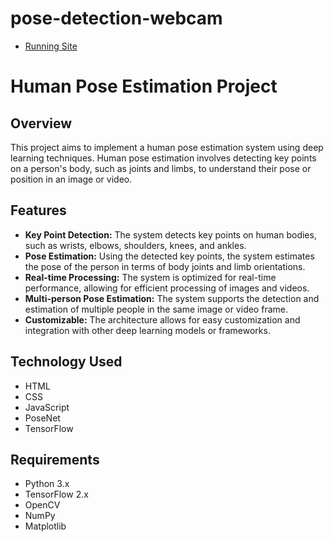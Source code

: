 # pose-detection-webcam


- [Running Site](https://khushichoudhary1020.github.io/pose_detection/)


# Human Pose Estimation Project

## Overview
This project aims to implement a human pose estimation system using deep learning techniques. Human pose estimation involves detecting key points on a person's body, such as joints and limbs, to understand their pose or position in an image or video.

## Features
- **Key Point Detection:** The system detects key points on human bodies, such as wrists, elbows, shoulders, knees, and ankles.
- **Pose Estimation:** Using the detected key points, the system estimates the pose of the person in terms of body joints and limb orientations.
- **Real-time Processing:** The system is optimized for real-time performance, allowing for efficient processing of images and videos.
- **Multi-person Pose Estimation:** The system supports the detection and estimation of multiple people in the same image or video frame.
- **Customizable:** The architecture allows for easy customization and integration with other deep learning models or frameworks.

## Technology Used
- HTML
- CSS
- JavaScript
- PoseNet
- TensorFlow

## Requirements
- Python 3.x
- TensorFlow 2.x
- OpenCV
- NumPy
- Matplotlib
